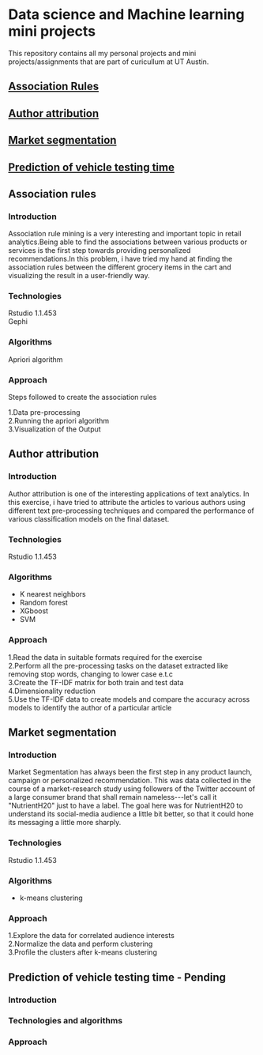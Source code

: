 # Data science and Machine learning mini projects
This repository contains all my personal projects and mini projects/assignments that are part of curicullum at UT Austin.  

## [Association Rules](#association-rules)
## [Author attribution](#author-attribution)
## [Market segmentation](#market-segmentation)
## [Prediction of vehicle testing time](#prediction-of-vehicle-testing-time)


## Association rules
### Introduction
Association rule mining is a very interesting and important topic in retail analytics.Being able to find the associations between various products or services is the first step towards providing personalized recommendations.In this problem, i have tried my hand at finding the association rules between the different grocery items in the cart and visualizing the result in a user-friendly way.

### Technologies
Rstudio 1.1.453  
Gephi  

### Algorithms
Apriori algorithm

### Approach
Steps followed to create the association rules

1.Data pre-processing  
2.Running the apriori algorithm  
3.Visualization of the Output  

## Author attribution
### Introduction
Author attribution is one of the interesting applications of text analytics. In this exercise, i have tried to attribute the articles to various authors using different text pre-processing techniques and compared the performance of various classification models on the final dataset.  

### Technologies  
Rstudio 1.1.453  

### Algorithms  
* K nearest neighbors  
* Random forest  
* XGboost  
* SVM  

### Approach  
1.Read the data in suitable formats required for the exercise  
2.Perform all the pre-processing tasks on the dataset extracted like removing stop words, changing to lower case e.t.c  
3.Create the TF-IDF matrix for both train and test data  
4.Dimensionality reduction  
5.Use the TF-IDF data to create models and compare the accuracy across models to identify the author of a particular article  

## Market segmentation
### Introduction
Market Segmentation has always been the first step in any product launch, campaign or personalized recommendation. This was data collected in the course of a market-research study using followers of the Twitter account of a large consumer brand that shall remain nameless---let's call it "NutrientH20" just to have a label. The goal here was for NutrientH20 to understand its social-media audience a little bit better, so that it could hone its messaging a little more sharply.  

### Technologies  
Rstudio 1.1.453  

### Algorithms  
* k-means clustering  

### Approach  
1.Explore the data for correlated audience interests  
2.Normalize the data and perform clustering  
3.Profile the clusters after k-means clustering  

## Prediction of vehicle testing time - Pending
### Introduction

### Technologies and algorithms

### Approach


